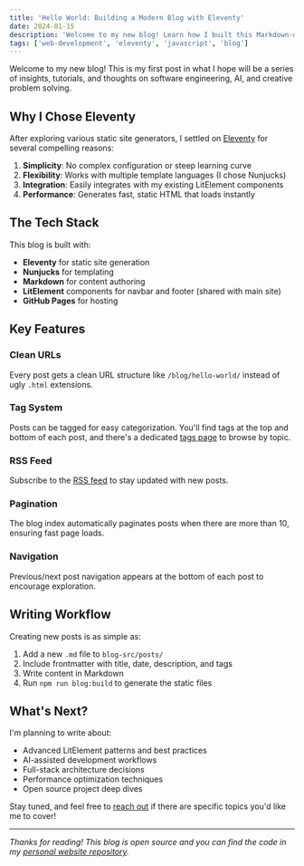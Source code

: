 ```yaml
---
title: 'Hello World: Building a Modern Blog with Eleventy'
date: 2024-01-15
description: 'Welcome to my new blog! Learn how I built this Markdown-driven blog using Eleventy that integrates seamlessly with my existing LitElement website.'
tags: ['web-development', 'eleventy', 'javascript', 'blog']
---
```


Welcome to my new blog! This is my first post in what I hope will be a series of insights, tutorials, and thoughts on software engineering, AI, and creative problem solving.

## Why I Chose Eleventy

After exploring various static site generators, I settled on [Eleventy](https://www.11ty.dev/) for several compelling reasons:

1. **Simplicity**: No complex configuration or steep learning curve
2. **Flexibility**: Works with multiple template languages (I chose Nunjucks)
3. **Integration**: Easily integrates with my existing LitElement components
4. **Performance**: Generates fast, static HTML that loads instantly

## The Tech Stack

This blog is built with:

- **Eleventy** for static site generation
- **Nunjucks** for templating
- **Markdown** for content authoring
- **LitElement** components for navbar and footer (shared with main site)
- **GitHub Pages** for hosting

## Key Features

### Clean URLs

Every post gets a clean URL structure like `/blog/hello-world/` instead of ugly `.html` extensions.

### Tag System

Posts can be tagged for easy categorization. You'll find tags at the top and bottom of each post, and there's a dedicated [tags page](/blog/tags/) to browse by topic.

### RSS Feed

Subscribe to the [RSS feed](/blog/feed.xml) to stay updated with new posts.

### Pagination

The blog index automatically paginates posts when there are more than 10, ensuring fast page loads.

### Navigation

Previous/next post navigation appears at the bottom of each post to encourage exploration.

## Writing Workflow

Creating new posts is as simple as:

1. Add a new `.md` file to `blog-src/posts/`
2. Include frontmatter with title, date, description, and tags
3. Write content in Markdown
4. Run `npm run blog:build` to generate the static files

## What's Next?

I'm planning to write about:

- Advanced LitElement patterns and best practices
- AI-assisted development workflows
- Full-stack architecture decisions
- Performance optimization techniques
- Open source project deep dives

Stay tuned, and feel free to [reach out](mailto:howdy@ian-matson.com) if there are specific topics you'd like me to cover!

---

_Thanks for reading! This blog is open source and you can find the code in my [personal website repository](https://github.com/imatson9119/personal-website)._

